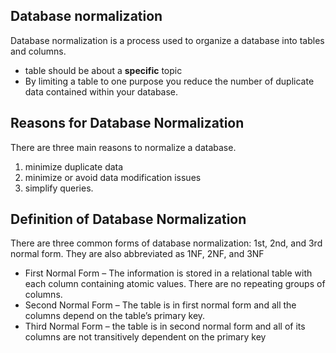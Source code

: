 ## Database normalization
Database normalization is a process used to organize a database into tables and columns.

* table should be about a **specific** topic 
* By limiting a table to one purpose you reduce the number of duplicate data contained within your database. 

## Reasons for Database Normalization
There are three main reasons to normalize a database.
1. minimize duplicate data
2. minimize or avoid data modification issues
3. simplify queries. 

## Definition of Database Normalization
There are three common forms of database normalization: 1st, 2nd, and 3rd normal form. They are also abbreviated as 1NF, 2NF, and 3NF

* First Normal Form – The information is stored in a relational table with each column containing atomic values. There are no repeating groups of columns.
* Second Normal Form – The table is in first normal form and all the columns depend on the table’s primary key.
* Third Normal Form – the table is in second normal form and all of its columns are not transitively dependent on the primary key


